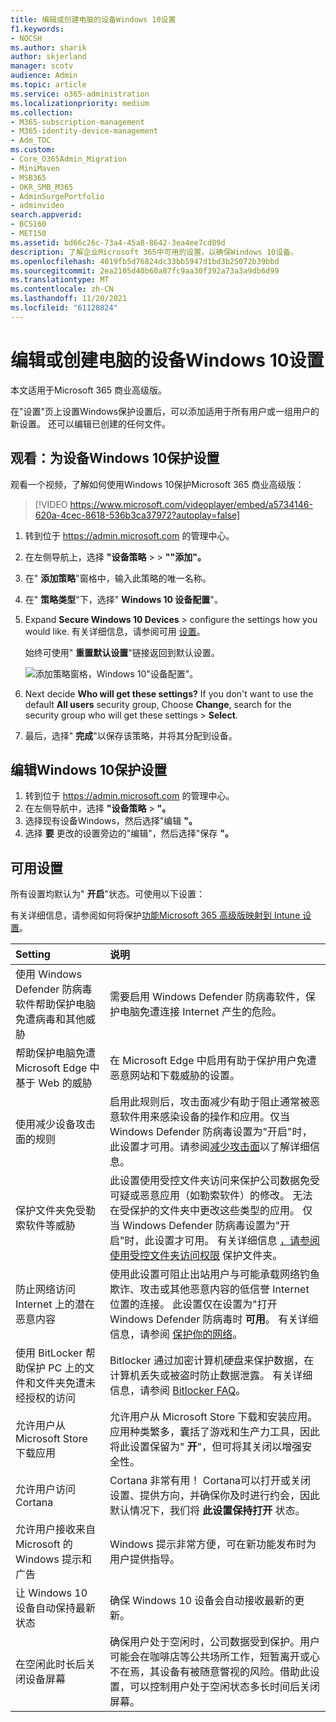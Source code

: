 ```yaml
---
title: 编辑或创建电脑的设备Windows 10设置
f1.keywords:
- NOCSH
ms.author: sharik
author: skjerland
manager: scotv
audience: Admin
ms.topic: article
ms.service: o365-administration
ms.localizationpriority: medium
ms.collection:
- M365-subscription-management
- M365-identity-device-management
- Adm_TOC
ms.custom:
- Core_O365Admin_Migration
- MiniMaven
- MSB365
- OKR_SMB_M365
- AdminSurgePortfolio
- adminvideo
search.appverid:
- BCS160
- MET150
ms.assetid: bd66c26c-73a4-45a8-8642-3ea4ee7cd89d
description: 了解企业Microsoft 365中可用的设置，以确保Windows 10设备。
ms.openlocfilehash: 4019fb5d76824dc33bb5947d1bd3b25072b39bbd
ms.sourcegitcommit: 2ea2105d40b60a87fc9aa30f392a73a3a9db6d99
ms.translationtype: MT
ms.contentlocale: zh-CN
ms.lasthandoff: 11/20/2021
ms.locfileid: "61128024"
---
```

# <a name="edit-or-create-device-protection-settings-for-windows-10-pcs"></a>编辑或创建电脑的设备Windows 10设置

本文适用于Microsoft 365 商业高级版。

在"设置"页上设置Windows保护设置后，可以添加适用于所有用户或一组用户的新设置。 还可以编辑已创建的任何文件。

## <a name="watch-create-protection-settings-for-windows-10-devices"></a>观看：为设备Windows 10保护设置

观看一个视频，了解如何使用Windows 10保护Microsoft 365 商业高级版：
  
> [!VIDEO https://www.microsoft.com/videoplayer/embed/a5734146-620a-4cec-8618-536b3ca37972?autoplay=false]
  
1. 转到位于 <a href="https://go.microsoft.com/fwlink/p/?linkid=837890" target="_blank">https://admin.microsoft.com</a> 的管理中心。 
2. 在左侧导航上，选择 **"设备策略** \>  \> **""添加"。**
3. 在" **添加策略**"窗格中，输入此策略的唯一名称。 
4. 在" **策略类型**"下，选择" **Windows 10 设备配置**"。
5. Expand **Secure Windows 10 Devices** \> configure the settings how you would like. 有关详细信息，请参阅可用 [设置](#available-settings)。 
    
    始终可使用" **重置默认设置**"链接返回到默认设置。 
    
    ![添加策略窗格，Windows 10"设备配置"。](../../media/fa9e2dc2-7eae-4c96-af34-765a1f641ecf.png)
  
6. Next decide **Who will get these settings?** If you don't want to use the default **All users** security group, Choose **Change**, search for the security group who will get these settings \> **Select**.
7. 最后，选择" **完成**"以保存该策略，并将其分配到设备。 

## <a name="edit-windows-10-protection-settings"></a>编辑Windows 10保护设置
 
1. 转到位于 <a href="https://go.microsoft.com/fwlink/p/?linkid=837890" target="_blank">https://admin.microsoft.com</a> 的管理中心。     
2. 在左侧导航中，选择 **"设备策略** \> **"。**
1. 选择现有设备Windows，然后选择"编辑 **"。**
1. 选择 **要** 更改的设置旁边的"编辑"，然后选择"保存 **"。**

## <a name="available-settings"></a>可用设置

所有设置均默认为" **开启**"状态。可使用以下设置：
  
有关详细信息，请参阅如何将保护[功能Microsoft 365 高级版映射到 Intune 设置](map-protection-features-to-intune-settings.md)。 


|Setting  <br/> |说明  <br/> |
|:-----|:-----|
|使用 Windows Defender 防病毒软件帮助保护电脑免遭病毒和其他威胁  <br/> |需要启用 Windows Defender 防病毒软件，保护电脑免遭连接 Internet 产生的危险。  <br/> |
|帮助保护电脑免遭 Microsoft Edge 中基于 Web 的威胁  <br/> |在 Microsoft Edge 中启用有助于保护用户免遭恶意网站和下载威胁的设置。  <br/> |
|使用减少设备攻击面的规则  <br/> |启用此规则后，攻击面减少有助于阻止通常被恶意软件用来感染设备的操作和应用。仅当 Windows Defender 防病毒设置为"开启"时，此设置才可用。请参阅[减少攻击面](/windows/security/threat-protection/microsoft-defender-atp/exploit-protection)以了解详细信息。  <br/> |
|保护文件夹免受勒索软件等威胁  <br/> |此设置使用受控文件夹访问来保护公司数据免受可疑或恶意应用（如勒索软件）的修改。 无法在受保护的文件夹中更改这些类型的应用。 仅当 Windows Defender 防病毒设置为"开启"时，此设置才可用。 有关详细信息 [，请参阅使用受控文件夹访问权限](/mem/configmgr/protect/deploy-use/create-deploy-exploit-guard-policy#bkmk_CFA) 保护文件夹。  <br/> |
|防止网络访问 Internet 上的潜在恶意内容  <br/> |使用此设置可阻止出站用户与可能承载网络钓鱼欺诈、攻击或其他恶意内容的低信誉 Internet 位置的连接。 此设置仅在设置为"打开Windows Defender 防病毒时 **可用**。 有关详细信息，请参阅 [保护你的网络](/windows/security/threat-protection/windows-defender-antivirus/configure-real-time-protection-windows-defender-antivirus)。  <br/> |
|使用 BitLocker 帮助保护 PC 上的文件和文件夹免遭未经授权的访问  <br/> |Bitlocker 通过加密计算机硬盘来保护数据，在计算机丢失或被盗时防止数据泄露。 有关详细信息，请参阅 [Bitlocker FAQ](/windows/security/information-protection/bitlocker/bitlocker-frequently-asked-questions)。  <br/> |
|允许用户从 Microsoft Store 下载应用  <br/> |允许用户从 Microsoft Store 下载和安装应用。应用种类繁多，囊括了游戏和生产力工具，因此将此设置保留为" **开**"，但可将其关闭以增强安全性。  <br/> |
|允许用户访问 Cortana  <br/> |Cortana 非常有用！ Cortana可以打开或关闭设置、提供方向，并确保你及时进行约会，因此默认情况下，我们将 **此设置保持打开** 状态。  <br/> |
|允许用户接收来自 Microsoft 的 Windows 提示和广告  <br/> |Windows 提示非常方便，可在新功能发布时为用户提供指导。  <br/> |
|让 Windows 10 设备自动保持最新状态  <br/> |确保 Windows 10 设备会自动接收最新的更新。  <br/> |
|在空闲此时长后关闭设备屏幕  <br/> |确保用户处于空闲时，公司数据受到保护。用户可能会在咖啡店等公共场所工作，短暂离开或心不在焉，其设备有被随意瞥视的风险。借助此设置，可以控制用户处于空闲状态多长时间后关闭屏幕。  <br/> |
